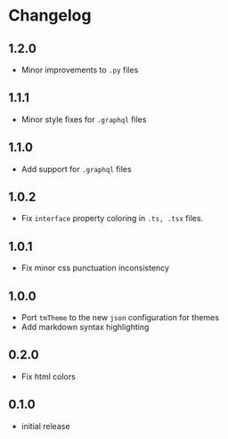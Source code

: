 # Changelog

## 1.2.0

* Minor improvements to `.py` files

## 1.1.1

* Minor style fixes for `.graphql` files

## 1.1.0

* Add support for `.graphql` files

## 1.0.2

* Fix `interface` property coloring in `.ts, .tsx` files.

## 1.0.1

* Fix minor css punctuation inconsistency

## 1.0.0

* Port `tmTheme` to the new `json` configuration for themes
* Add markdown syntax highlighting

## 0.2.0

* Fix html colors

## 0.1.0

* initial release

